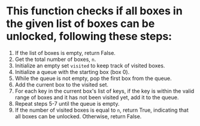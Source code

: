 
# This function checks if all boxes in the given list of boxes can be unlocked, following these steps:

1. If the list of boxes is empty, return False.
2. Get the total number of boxes, `n`.
3. Initialize an empty set `visited` to keep track of visited boxes.
4. Initialize a queue with the starting box (box 0).
5. While the queue is not empty, pop the first box from the queue.
6. Add the current box to the visited set.
7. For each key in the current box's list of keys, if the key is within the valid range of boxes and it has not been visited yet, add it to the queue.
8. Repeat steps 5-7 until the queue is empty.
9. If the number of visited boxes is equal to `n`, return True, indicating that all boxes can be unlocked. Otherwise, return False.
